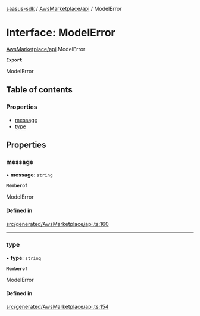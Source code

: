 [saasus-sdk](../README.md) / [AwsMarketplace/api](../modules/AwsMarketplace_api.md) / ModelError

# Interface: ModelError

[AwsMarketplace/api](../modules/AwsMarketplace_api.md).ModelError

**`Export`**

ModelError

## Table of contents

### Properties

- [message](AwsMarketplace_api.ModelError.md#message)
- [type](AwsMarketplace_api.ModelError.md#type)

## Properties

### message

• **message**: `string`

**`Memberof`**

ModelError

#### Defined in

[src/generated/AwsMarketplace/api.ts:160](https://github.com/saasus-platform/saasus-sdk-javascript/blob/2c78b0a/src/generated/AwsMarketplace/api.ts#L160)

___

### type

• **type**: `string`

**`Memberof`**

ModelError

#### Defined in

[src/generated/AwsMarketplace/api.ts:154](https://github.com/saasus-platform/saasus-sdk-javascript/blob/2c78b0a/src/generated/AwsMarketplace/api.ts#L154)
